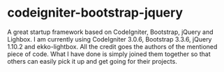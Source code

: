 # codeigniter-bootstrap-jquery
A great startup framework based on CodeIgniter, Bootstrap, jQuery and Lighbox. I am currently using CodeIgniter 3.0.6, Bootstrap 3.3.6, jQuery 1.10.2 and ekko-lightbox. All the credit goes the authors of the mentioned piece of code. What I have done is simply joined them together so that others can easily pick it up and get going for their projects.
